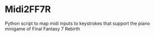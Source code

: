 # Midi2FF7R
Python script to map midi inputs to keystrokes that support the piano minigame of Final Fantasy 7 Rebirth
